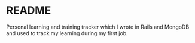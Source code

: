 # README

Personal learning and training tracker which I wrote in Rails and MongoDB and used to track my learning during my first job.
